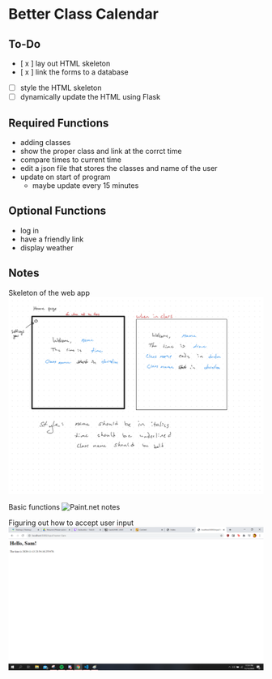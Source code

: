 # Better Class Calendar
## To-Do
- [ x ] lay out HTML skeleton
- [ x ] link the forms to a database
- [ ] style the HTML skeleton
- [ ] dynamically update the HTML using Flask

## Required Functions
* adding classes
* show the proper class and link at the corrct time
* compare times to current time
* edit a json file that stores the classes and name of the user
* update on start of program
    * maybe update every 15 minutes

## Optional Functions
* log in
* have a friendly link
* display weather

## Notes
Skeleton of the web app
![Web app skeleton](./static/images/classListSkeleton.jpg)

Basic functions
![Paint.net notes](./static.images/notes1.png)

Figuring out how to accept user input
![Hello Sam](./static/images/helloSam.png)